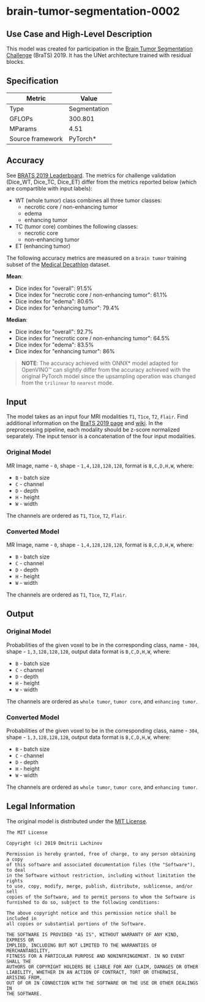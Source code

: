 # brain-tumor-segmentation-0002

## Use Case and High-Level Description

This model was created for participation in the [Brain Tumor Segmentation Challenge](https://www.med.upenn.edu/cbica/brats2019/registration.html) (BraTS) 2019. It has the UNet architecture trained with residual blocks.

## Specification

| Metric            | Value         |
|-------------------|---------------|
| Type              | Segmentation  |
| GFLOPs            | 300.801       |
| MParams           | 4.51          |
| Source framework  | PyTorch\*       |

## Accuracy

See [BRATS 2019 Leaderboard](https://www.cbica.upenn.edu/BraTS19/lboardValidation.html). The metrics
for challenge validation (Dice_WT, Dice_TC, Dice_ET) differ from the metrics reported below (which
are compartible with input labels):

- WT (whole tumor) class combines all three tumor classes:
    - necrotic core / non-enhancing tumor
    - edema
    - enhancing tumor
- TC (tumor core) combines the following classes:
    - necrotic core
    - non-enhancing tumor
- ET (enhancing tumor)

The following accuracy metrics are measured on a `brain tumor` training subset of the [Medical Decathlon](http://medicaldecathlon.com/) dataset.

**Mean**:
- Dice index for "overall": 91.5%
- Dice index for "necrotic core / non-enhancing tumor": 61.1%
- Dice index for "edema": 80.6%
- Dice index for "enhancing tumor": 79.4%

**Median**:
- Dice index for "overall": 92.7%
- Dice index for "necrotic core / non-enhancing tumor": 64.5%
- Dice index for "edema": 83.5%
- Dice index for "enhancing tumor": 86%


> **NOTE**: The accuracy achieved with ONNX\* model adapted for OpenVINO™ can slightly differ from the accuracy achieved with the original PyTorch model since the upsampling operation was changed from the `trilinear` to `nearest` mode.

## Input

The model takes as an input four MRI modalities `T1`, `T1ce`, `T2`, `Flair`. Find additional information on the [BraTS 2019 page](https://www.med.upenn.edu/cbica/brats2019/registration.html) and [wiki](https://en.wikipedia.org/wiki/Magnetic_resonance_imaging).
In the preprocessing pipeline, each modality should be z-score normalized separately. The input tensor is a concatenation of the four input modalities.

### Original Model

MR Image, name - `0`, shape - `1,4,128,128,128`, format is `B,C,D,H,W`, where:

- `B` - batch size
- `C` - channel
- `D` - depth
- `H` - height
- `W` - width

The channels are ordered as `T1`, `T1ce`, `T2`, `Flair`.

### Converted Model

MR Image, name - `0`, shape - `1,4,128,128,128`, format is `B,C,D,H,W`, where:

- `B` - batch size
- `C` - channel
- `D` - depth
- `H` - height
- `W` - width

The channels are ordered as `T1`, `T1ce`, `T2`, `Flair`.

## Output

### Original Model

Probabilities of the given voxel to be in the corresponding class, name - `304`, shape - `1,3,128,128,128`, output data format is `B,C,D,H,W`, where:

- `B` - batch size
- `C` - channel
- `D` - depth
- `H` - height
- `W` - width

The channels are ordered as `whole tumor`, `tumor core`, and `enhancing tumor`.

### Converted Model

Probabilities of the given voxel to be in the corresponding class, name - `304`, shape - `1,3,128,128,128`, output data format is `B,C,D,H,W`, where:

- `B` - batch size
- `C` - channel
- `D` - depth
- `H` - height
- `W` - width

The channels are ordered as `whole tumor`, `tumor core`, and `enhancing tumor`.

## Legal Information

The original model is distributed under the
[MIT License](https://raw.githubusercontent.com/lachinov/brats2019/master/LICENSE).

```
The MIT License

Copyright (c) 2019 Dmitrii Lachinov

Permission is hereby granted, free of charge, to any person obtaining a copy
of this software and associated documentation files (the "Software"), to deal
in the Software without restriction, including without limitation the rights
to use, copy, modify, merge, publish, distribute, sublicense, and/or sell
copies of the Software, and to permit persons to whom the Software is
furnished to do so, subject to the following conditions:

The above copyright notice and this permission notice shall be included in
all copies or substantial portions of the Software.

THE SOFTWARE IS PROVIDED "AS IS", WITHOUT WARRANTY OF ANY KIND, EXPRESS OR
IMPLIED, INCLUDING BUT NOT LIMITED TO THE WARRANTIES OF MERCHANTABILITY,
FITNESS FOR A PARTICULAR PURPOSE AND NONINFRINGEMENT. IN NO EVENT SHALL THE
AUTHORS OR COPYRIGHT HOLDERS BE LIABLE FOR ANY CLAIM, DAMAGES OR OTHER
LIABILITY, WHETHER IN AN ACTION OF CONTRACT, TORT OR OTHERWISE, ARISING FROM,
OUT OF OR IN CONNECTION WITH THE SOFTWARE OR THE USE OR OTHER DEALINGS IN
THE SOFTWARE.
```
